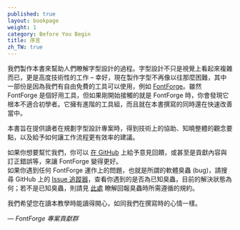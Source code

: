 ```yaml
---
published: true
layout: bookpage
weight: 1
category: Before You Begin
title: 序言
zh_TW: true
---
```


我們製作本書來幫助人們瞭解字型設計的過程。字型設計不只是視覺上看起來複雜而已，更是高度技術性的工作 &ndash; 幸好，現在製作字型不再像以往那麼困難，其中一部份是因為我們有自由免費的工具可以使用，例如 [FontForge]。雖然 FontForge 是個好用工具，但如果剛開始接觸的就是 FontForge 時，你會發現它根本不適合初學者。它擁有進階的工具組，而且就在本書撰寫的同時還在快速改善當中。

本書旨在提供讀者在規劃字型設計專案時，得到技術上的協助、知曉整體的觀念要點，以及給予如何讓工作流程更有效率的建議。

如果你想要幫忙我們，你可以 [在 GitHub][on GitHub] 上給予意見回饋，或甚至是貢獻內容與訂正錯誤等，來讓 FontForge 變得更好。  
如果你遇到任何 FontForge 運作上的問題，也就是所謂的軟體臭蟲 (bug)，請搜尋 GitHub 上的 [Issue 追蹤器][issue tracker]，查看你遇到的是否為已知臭蟲，目前的解決狀態為何；若不是已知臭蟲，則請見 [此處][bug] 瞭解回報臭蟲時所需遵循的規約。

我們希望您在讀本教學時能讀得開心，如同我們在撰寫時的心情一樣。

*&mdash; FontForge 專案貢獻群*

[FontForge]: http://fontforge.github.io/
[on GitHub]: https://github.com/fontforge/designwithfontforge.com/
[issue tracker]: https://github.com/fontforge/fontforge/issues
[bug]: When_Things_Go_Wrong_With_Fontforge_Itself.html
